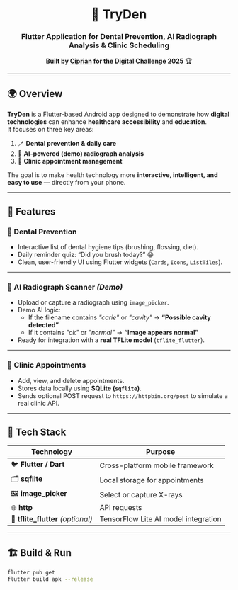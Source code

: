 <div align="center">

# 🦷 **TryDen**
### Flutter Application for Dental Prevention, AI Radiograph Analysis & Clinic Scheduling  
**Built by [Ciprian](https://github.com/ciprixn) for the Digital Challenge 2025** 🏆  

---

</div>

## 🌍 Overview  
**TryDen** is a Flutter-based Android app designed to demonstrate how **digital technologies** can enhance **healthcare accessibility** and **education**.  
It focuses on three key areas:  
1. 🪥 **Dental prevention & daily care**  
2. 🤖 **AI-powered (demo) radiograph analysis**  
3. 📅 **Clinic appointment management**

The goal is to make health technology more **interactive, intelligent, and easy to use** — directly from your phone.

---

## 🚀 Features  

### 🦷 Dental Prevention  
- Interactive list of dental hygiene tips (brushing, flossing, diet).  
- Daily reminder quiz: “Did you brush today?” 😁  
- Clean, user-friendly UI using Flutter widgets (`Cards`, `Icons`, `ListTiles`).  

---

### 🤖 AI Radiograph Scanner *(Demo)*  
- Upload or capture a radiograph using `image_picker`.  
- Demo AI logic:  
  - If the filename contains *"carie"* or *"cavity"* → **“Possible cavity detected”**  
  - If it contains *"ok"* or *"normal"* → **“Image appears normal”**  
- Ready for integration with a **real TFLite model** (`tflite_flutter`).  

---

### 📅 Clinic Appointments  
- Add, view, and delete appointments.  
- Stores data locally using **SQLite (`sqflite`)**.  
- Sends optional POST request to `https://httpbin.org/post` to simulate a real clinic API.  

---

## 🧠 Tech Stack
| Technology | Purpose |
|-------------|----------|
| 🐦 **Flutter / Dart** | Cross-platform mobile framework |
| 🗂️ **sqflite** | Local storage for appointments |
| 🖼️ **image_picker** | Select or capture X-rays |
| 🌐 **http** | API requests |
| 🧩 **tflite_flutter** *(optional)* | TensorFlow Lite AI model integration |

---

## 🏗️ Build & Run  

```bash
flutter pub get
flutter build apk --release

